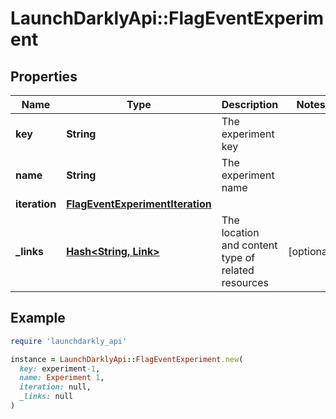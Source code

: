 # LaunchDarklyApi::FlagEventExperiment

## Properties

| Name | Type | Description | Notes |
| ---- | ---- | ----------- | ----- |
| **key** | **String** | The experiment key |  |
| **name** | **String** | The experiment name |  |
| **iteration** | [**FlagEventExperimentIteration**](FlagEventExperimentIteration.md) |  |  |
| **_links** | [**Hash&lt;String, Link&gt;**](Link.md) | The location and content type of related resources | [optional] |

## Example

```ruby
require 'launchdarkly_api'

instance = LaunchDarklyApi::FlagEventExperiment.new(
  key: experiment-1,
  name: Experiment 1,
  iteration: null,
  _links: null
)
```

